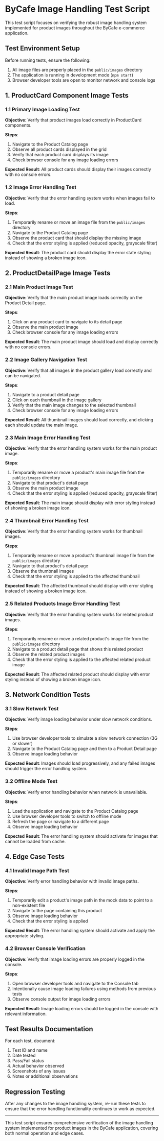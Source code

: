 # ByCafe Image Handling Test Script

This test script focuses on verifying the robust image handling system implemented for product images throughout the ByCafe e-commerce application.

## Test Environment Setup

Before running tests, ensure the following:

1. All image files are properly placed in the `public/images` directory
2. The application is running in development mode (`npm start`)
3. Browser developer tools are open to monitor network and console logs

## 1. ProductCard Component Image Tests

### 1.1 Primary Image Loading Test

**Objective**: Verify that product images load correctly in ProductCard components.

**Steps**:
1. Navigate to the Product Catalog page
2. Observe all product cards displayed in the grid
3. Verify that each product card displays its image
4. Check browser console for any image loading errors

**Expected Result**: All product cards should display their images correctly with no console errors.

### 1.2 Image Error Handling Test

**Objective**: Verify that the error handling system works when images fail to load.

**Steps**:
1. Temporarily rename or move an image file from the `public/images` directory
2. Navigate to the Product Catalog page
3. Observe the product card that should display the missing image
4. Check that the error styling is applied (reduced opacity, grayscale filter)

**Expected Result**: The product card should display the error state styling instead of showing a broken image icon.

## 2. ProductDetailPage Image Tests

### 2.1 Main Product Image Test

**Objective**: Verify that the main product image loads correctly on the Product Detail page.

**Steps**:
1. Click on any product card to navigate to its detail page
2. Observe the main product image
3. Check browser console for any image loading errors

**Expected Result**: The main product image should load and display correctly with no console errors.

### 2.2 Image Gallery Navigation Test

**Objective**: Verify that all images in the product gallery load correctly and can be navigated.

**Steps**:
1. Navigate to a product detail page
2. Click on each thumbnail in the image gallery
3. Verify that the main image changes to the selected thumbnail
4. Check browser console for any image loading errors

**Expected Result**: All thumbnail images should load correctly, and clicking each should update the main image.

### 2.3 Main Image Error Handling Test

**Objective**: Verify that the error handling system works for the main product image.

**Steps**:
1. Temporarily rename or move a product's main image file from the `public/images` directory
2. Navigate to that product's detail page
3. Observe the main product image
4. Check that the error styling is applied (reduced opacity, grayscale filter)

**Expected Result**: The main image should display with error styling instead of showing a broken image icon.

### 2.4 Thumbnail Error Handling Test

**Objective**: Verify that the error handling system works for thumbnail images.

**Steps**:
1. Temporarily rename or move a product's thumbnail image file from the `public/images` directory
2. Navigate to that product's detail page
3. Observe the thumbnail images
4. Check that the error styling is applied to the affected thumbnail

**Expected Result**: The affected thumbnail should display with error styling instead of showing a broken image icon.

### 2.5 Related Products Image Error Handling Test

**Objective**: Verify that the error handling system works for related product images.

**Steps**:
1. Temporarily rename or move a related product's image file from the `public/images` directory
2. Navigate to a product detail page that shows this related product
3. Observe the related product images
4. Check that the error styling is applied to the affected related product image

**Expected Result**: The affected related product should display with error styling instead of showing a broken image icon.

## 3. Network Condition Tests

### 3.1 Slow Network Test

**Objective**: Verify image loading behavior under slow network conditions.

**Steps**:
1. Use browser developer tools to simulate a slow network connection (3G or slower)
2. Navigate to the Product Catalog page and then to a Product Detail page
3. Observe image loading behavior

**Expected Result**: Images should load progressively, and any failed images should trigger the error handling system.

### 3.2 Offline Mode Test

**Objective**: Verify error handling behavior when network is unavailable.

**Steps**:
1. Load the application and navigate to the Product Catalog page
2. Use browser developer tools to switch to offline mode
3. Refresh the page or navigate to a different page
4. Observe image loading behavior

**Expected Result**: The error handling system should activate for images that cannot be loaded from cache.

## 4. Edge Case Tests

### 4.1 Invalid Image Path Test

**Objective**: Verify error handling behavior with invalid image paths.

**Steps**:
1. Temporarily edit a product's image path in the mock data to point to a non-existent file
2. Navigate to the page containing this product
3. Observe image loading behavior
4. Check that the error styling is applied

**Expected Result**: The error handling system should activate and apply the appropriate styling.

### 4.2 Browser Console Verification

**Objective**: Verify that image loading errors are properly logged in the console.

**Steps**:
1. Open browser developer tools and navigate to the Console tab
2. Intentionally cause image loading failures using methods from previous tests
3. Observe console output for image loading errors

**Expected Result**: Image loading errors should be logged in the console with relevant information.

## Test Results Documentation

For each test, document:

1. Test ID and name
2. Date tested
3. Pass/Fail status
4. Actual behavior observed
5. Screenshots of any issues
6. Notes or additional observations

## Regression Testing

After any changes to the image handling system, re-run these tests to ensure that the error handling functionality continues to work as expected.

---

This test script ensures comprehensive verification of the image handling system implemented for product images in the ByCafe application, covering both normal operation and edge cases.
